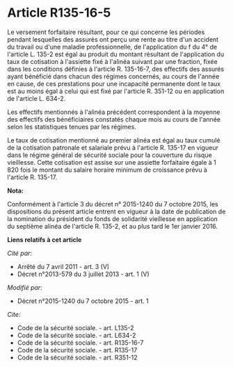 # Article R135-16-5

Le versement forfaitaire résultant, pour ce qui concerne les périodes pendant lesquelles des assurés ont perçu une rente au
titre d'un accident du travail ou d'une maladie professionnelle, de l'application du f du 4° de l'article L. 135-2 est égal
au produit du montant résultant de l'application du taux de cotisation à l'assiette fixé à l'alinéa suivant par une fraction,
fixée dans les conditions définies à l'article R. 135-16-7, des effectifs des assurés ayant bénéficié dans chacun des régimes
concernés, au cours de l'année en cause, de ces prestations pour une incapacité permanente dont le taux est au moins égal à
celui qui est fixé par l'article R. 351-12 ou en application de l'article L. 634-2. 

Les effectifs mentionnés à l'alinéa précédent correspondent à la moyenne des effectifs des bénéficiaires constatés chaque
mois au cours de l'année selon les statistiques tenues par les régimes. 

Le taux de cotisation mentionné au premier alinéa est égal au taux cumulé de la cotisation patronale et salariale prévu à
l'article R. 135-17 en vigueur dans le régime général de sécurité sociale pour la couverture du risque vieillesse. Cette
cotisation est assise sur une assiette forfaitaire égale à 1 820 fois le montant du salaire horaire minimum de croissance
prévu à l'article R. 135-17.

**Nota:**

Conformément à l'article 3 du décret n° 2015-1240 du 7 octobre 2015, les dispositions du présent article entrent en vigueur à
la date de publication de la nomination du président du fonds de solidarité vieillesse en application du septième alinéa de
l'article R. 135-2, et au plus tard le 1er janvier 2016.

**Liens relatifs à cet article**

_Cité par_:

  - Arrêté du 7 avril 2011 - art. 3 (V)
  - Décret n°2013-579 du 3 juillet 2013 - art. 1 (V)

_Modifié par_:

  - Décret n°2015-1240 du 7 octobre 2015 - art. 1

_Cite_:

  - Code de la sécurité sociale. - art. L135-2
  - Code de la sécurité sociale. - art. L634-2
  - Code de la sécurité sociale. - art. R135-16-7
  - Code de la sécurité sociale. - art. R135-17
  - Code de la sécurité sociale. - art. R351-12
